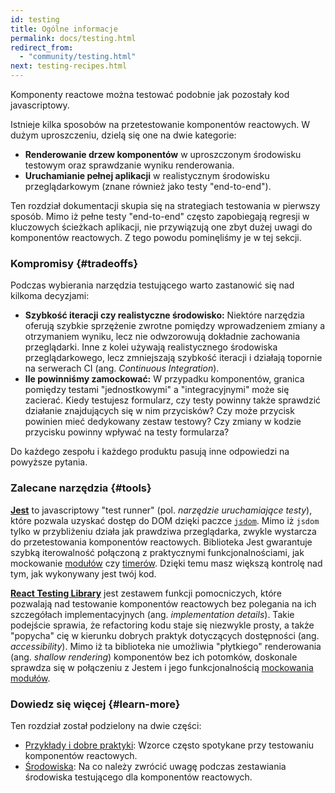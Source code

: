 ```yaml
---
id: testing
title: Ogólne informacje
permalink: docs/testing.html
redirect_from:
  - "community/testing.html"
next: testing-recipes.html
---
```


Komponenty reactowe można testować podobnie jak pozostały kod javascriptowy.

Istnieje kilka sposobów na przetestowanie komponentów reactowych. W dużym uproszczeniu, dzielą się one na dwie kategorie:

* **Renderowanie drzew komponentów** w uproszczonym środowisku testowym oraz sprawdzanie wyniku renderowania.
* **Uruchamianie pełnej aplikacji** w realistycznym środowisku przeglądarkowym (znane również jako testy "end-to-end").

Ten rozdział dokumentacji skupia się na strategiach testowania w pierwszy sposób. Mimo iż pełne testy "end-to-end" często zapobiegają regresji w kluczowych ścieżkach aplikacji, nie przywiązują one zbyt dużej uwagi do komponentów reactowych. Z tego powodu pominęliśmy je w tej sekcji.

### Kompromisy {#tradeoffs}

Podczas wybierania narzędzia testującego warto zastanowić się nad kilkoma decyzjami:

* **Szybkość iteracji czy realistyczne środowisko:** Niektóre narzędzia oferują szybkie sprzężenie zwrotne pomiędzy wprowadzeniem zmiany a otrzymaniem wyniku, lecz nie odwzorowują dokładnie zachowania przeglądarki. Inne z kolei używają realistycznego środowiska przeglądarkowego, lecz zmniejszają szybkość iteracji i działają topornie na serwerach CI (ang. *Continuous Integration*).
* **Ile powinniśmy zamockować:** W przypadku komponentów, granica pomiędzy testami "jednostkowymi" a "integracyjnymi" może się zacierać. Kiedy testujesz formularz, czy testy powinny także sprawdzić działanie znajdujących się w nim przycisków? Czy może przycisk powinien mieć dedykowany zestaw testowy? Czy zmiany w kodzie przycisku powinny wpływać na testy formularza?

Do każdego zespołu i każdego produktu pasują inne odpowiedzi na powyższe pytania.

### Zalecane narzędzia {#tools}

**[Jest](https://facebook.github.io/jest/)** to javascriptowy "test runner" (pol. *narzędzie uruchamiające testy*), które pozwala uzyskać dostęp do DOM dzięki paczce [`jsdom`](/docs/testing-environments.html#mocking-a-rendering-surface). Mimo iż `jsdom` tylko w przybliżeniu działa jak prawdziwa przeglądarka, zwykle wystarcza do przetestowania komponentów reactowych. Biblioteka Jest gwarantuje szybką iterowalność połączoną z praktycznymi funkcjonalnościami, jak mockowanie [modułów](/docs/testing-environments.html#mocking-modules) czy [timerów](/docs/testing-environments.html#mocking-timers). Dzięki temu masz większą kontrolę nad tym, jak wykonywany jest twój kod.

**[React Testing Library](https://testing-library.com/react)** jest zestawem funkcji pomocniczych, które pozwalają nad testowanie komponentów reactowych bez polegania na ich szczegółach implementacyjnych (ang. *implementation details*). Takie podejście sprawia, że refactoring kodu staje się niezwykle prosty, a także "popycha" cię w kierunku dobrych praktyk dotyczących dostępności (ang. *accessibility*). Mimo iż ta biblioteka nie umożliwia "płytkiego" renderowania (ang. *shallow rendering*) komponentów bez ich potomków, doskonale sprawdza się w połączeniu z Jestem i jego funkcjonalnością [mockowania modułów](/docs/testing-recipes.html#mocking-modules).

### Dowiedz się więcej {#learn-more}

Ten rozdział został podzielony na dwie części:

- [Przykłady i dobre praktyki](/docs/testing-recipes.html): Wzorce często spotykane przy testowaniu komponentów reactowych.
- [Środowiska](/docs/testing-environments.html): Na co należy zwrócić uwagę podczas zestawiania środowiska testującego dla komponentów reactowych.
